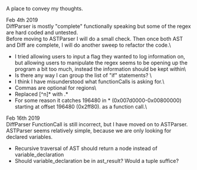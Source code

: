 A place to convey my thoughts.

Feb 4th 2019\
DiffParser is mostly "complete" functionally speaking but some of the regex are hard coded and untested.\
Before moving to ASTParser I will do a small check. Then once both AST and Diff are complete, I will do another sweep to refactor the code.\
- I tried allowing users to input a flag they wanted to log information on, but allowing users to manipulate the regex seems to be opening up the program a bit too much, instead the information should be kept within\
- Is there any way I can group the list of "if" statements? \
- I think I have misunderstood what functionCalls is asking for.\
- Commas are optional for regions\
- Replaced [^n]* with .*
- For some reason it catches  196480 in * (0x007d0000-0x00800000) starting at offset 196480 (0x2ff80). as a function call.\

Feb 16th 2019\
DiffParser FunctionCall is still incorrect, but I have moved on to ASTParser.\
ASTParser seems relatively simple, because we are only looking for declared variables. 
- Recursive traversal of AST should return a node instead of variable_declaration
- Should variable_declaration be in ast_result? Would a tuple suffice? 
